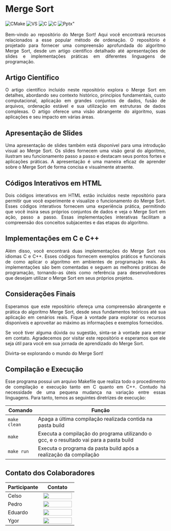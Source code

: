 # Merge Sort

<div style="display: inline_block">
  
  <img align="center" alt="CMake" src="https://img.shields.io/badge/Linux-FCC624?style=for-the-badge&logo=linux&logoColor=black" />
  <img align="center" alt="VS" src="https://img.shields.io/badge/Visual_Studio_Code-0078D4?style=for-the-badge&logo=visual%20studio%20code&logoColor=white" />
  <img align="center" alt="C" src="https://img.shields.io/badge/C-00599C?style=for-the-badge&logo=c&logoColor=white" />
  <img align="center" alt="C" src="https://img.shields.io/badge/Overleaf-47A141?style=for-the-badge&logo=Overleaf&logoColor=white" />
  <img align="center" alt=Pptx" src="https://img.shields.io/badge/Microsoft_PowerPoint-B7472A?style=for-the-badge&logo=microsoft-powerpoint&logoColor=white" />
  
</div><br/>

<div align="justify">           
Bem-vindo ao repositório do Merge Sort! Aqui você encontrará recursos relacionados a esse popular método de ordenação. O repositório é projetado para fornecer uma compreensão aprofundada do algoritmo Merge Sort, desde um artigo científico detalhado até apresentações de slides e implementações práticas em diferentes linguagens de programação.
</div>
                    
## Artigo Científico

<div align="justify">
O artigo científico incluído neste repositório explora o Merge Sort em detalhes, abordando seu contexto histórico, princípios fundamentais, custo computacional, aplicação em grandes conjuntos de dados, fusão de arquivos, ordenação estável e sua utilização em estruturas de dados complexas. O artigo oferece uma visão abrangente do algoritmo, suas aplicações e seu impacto em várias áreas.
</div>
                    
## Apresentação de Slides
                    
<div align="justify">
Uma apresentação de slides também está disponível para uma introdução visual ao Merge Sort. Os slides fornecem uma visão geral do algoritmo, ilustram seu funcionamento passo a passo e destacam seus pontos fortes e aplicações práticas. A apresentação é uma maneira eficaz de aprender sobre o Merge Sort de forma concisa e visualmente atraente.
</div>
                    
## Códigos Interativos em HTML
                    
<div align="justify">
Dois códigos interativos em HTML estão incluídos neste repositório para permitir que você experimente e visualize o funcionamento do Merge Sort. Esses códigos interativos fornecem uma experiência prática, permitindo que você insira seus próprios conjuntos de dados e veja o Merge Sort em ação, passo a passo. Essas implementações interativas facilitam a compreensão dos conceitos subjacentes e das etapas do algoritmo.
</div>
                    
## Implementações em C e C++
                    
<div align="justify">
Além disso, você encontrará duas implementações do Merge Sort nos idiomas C e C++. Esses códigos fornecem exemplos práticos e funcionais de como aplicar o algoritmo em ambientes de programação reais. As implementações são bem comentadas e seguem as melhores práticas de programação, tornando-as úteis como referência para desenvolvedores que desejam utilizar o Merge Sort em seus próprios projetos.
</div>
                    
## Considerações Finais
                    
<div align="justify">
Esperamos que este repositório ofereça uma compreensão abrangente e prática do algoritmo Merge Sort, desde seus fundamentos teóricos até sua aplicação em cenários reais. Fique à vontade para explorar os recursos disponíveis e aproveitar ao máximo as informações e exemplos fornecidos.

Se você tiver alguma dúvida ou sugestão, sinta-se à vontade para entrar em contato. Agradecemos por visitar este repositório e esperamos que ele seja útil para você em sua jornada de aprendizado do Merge Sort.

Divirta-se explorando o mundo do Merge Sort!
</div>
                    
## Compilação e Execução 

<p align="justify">
Esse programa possui um arquivo Makefile que realiza todo o procedimento de compilação e execução tanto em C quanto em C++. Contudo há necessidade de uma pequena mudança na variação entre essas linguagens. Para tanto, temos as seguintes diretrizes de execução:
</p>

| Comando                |  Função                                                                                               |                     
| -----------------------| ------------------------------------------------------------------------------------------------------|
|  `make clean`          | Apaga a última compilação realizada contida na pasta build                                            |
|  `make`                | Executa a compilação do programa utilizando o gcc, e o resultado vai para a pasta build               |
|  `make run`            | Executa o programa da pasta build após a realização da compilação                                     |
                    
## Contato dos Colaboradores

| Participante           |  Contato                                                                                               |                     
| -----------------------| ------------------------------------------------------------------------------------------------------|
|  Celso                 | <a href="https://t.me/celso_vsf"><img align="center" height="20px" width="90px" src="https://img.shields.io/badge/Telegram-2CA5E0?style=for-the-badge&logo=telegram&logoColor=white"/>                                       			       |
|  Pedro                 | <a href="https://t.me/phpdias"><img align="center" height="20px" width="90px" src="https://img.shields.io/badge/Telegram-2CA5E0?style=for-the-badge&logo=telegram&logoColor=white"/>                                       			       |
|  Eduardo               | <a href="https://t.me/"><img align="center" height="20px" width="90px" src="https://img.shields.io/badge/Telegram-2CA5E0?style=for-the-badge&logo=telegram&logoColor=white"/>                                       			       |
|  Ygor               | <a href="https://t.me/"><img align="center" height="20px" width="90px" src="https://img.shields.io/badge/Telegram-2CA5E0?style=for-the-badge&logo=telegram&logoColor=white"/>                                       			       |
